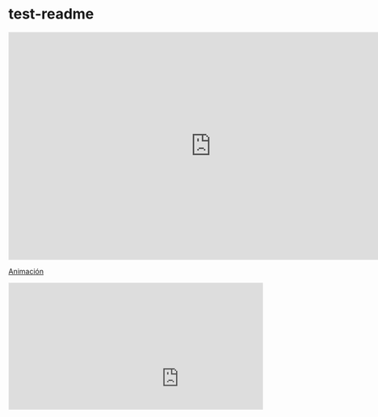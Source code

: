 # test-readme

<iframe style="border: 1px solid rgba(0, 0, 0, 0.1);" width="800" height="450" src="https://www.figma.com/embed?embed_host=share&url=https%3A%2F%2Fwww.figma.com%2Fproto%2FzznAtNijYnPEHXZwfQFJZe%2FCS---data-structures-and-algorithms%3Ftype%3Ddesign%26node-id%3D322-2154%26t%3D5c2XTO3FJItSDLtA-1%26scaling%3Dcontain%26page-id%3D322%253A2150%26mode%3Ddesign" allowfullscreen></iframe>


[Animación](https://www.figma.com/embed?embed_host=share&url=https%3A%2F%2Fwww.figma.com%2Fproto%2FzznAtNijYnPEHXZwfQFJZe%2FCS---data-structures-and-algorithms%3Ftype%3Ddesign%26node-id%3D322-2154%26t%3D5c2XTO3FJItSDLtA-1%26scaling%3Dcontain%26page-id%3D322%253A2150%26mode%3Ddesign)

<svg fill="none" viewBox="0 0 600 300" width="600" height="300" xmlns="http://www.w3.org/2000/svg">
  <foreignObject width="100%" height="100%">
    <div xmlns="http://www.w3.org/1999/xhtml">
      <iframe style="border: 1px solid rgba(0, 0, 0, 0.1);" width="800" height="450" src="https://www.figma.com/embed?embed_host=share&url=https%3A%2F%2Fwww.figma.com%2Fproto%2FzznAtNijYnPEHXZwfQFJZe%2FCS---data-structures-and-algorithms%3Ftype%3Ddesign%26node-id%3D322-3307%26t%3D5c2XTO3FJItSDLtA-1%26scaling%3Dcontain%26page-id%3D322%253A2150%26mode%3Ddesign" allowfullscreen></iframe>
    </div>
  </foreignObject>
</svg>